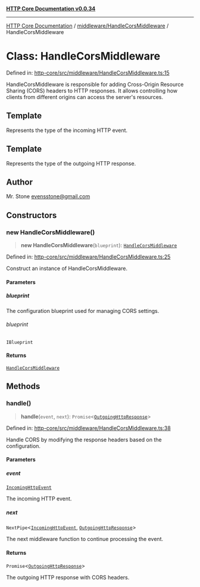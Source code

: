 [**HTTP Core Documentation v0.0.34**](../../../README.md)

***

[HTTP Core Documentation](../../../modules.md) / [middleware/HandleCorsMiddleware](../README.md) / HandleCorsMiddleware

# Class: HandleCorsMiddleware

Defined in: [http-core/src/middleware/HandleCorsMiddleware.ts:15](https://github.com/stonemjs/http-core/blob/6ce19e93bd5f8b28975217f6c01558c07c7c03c7/src/middleware/HandleCorsMiddleware.ts#L15)

HandleCorsMiddleware is responsible for adding Cross-Origin Resource Sharing (CORS) headers to HTTP responses.
It allows controlling how clients from different origins can access the server's resources.

## Template

Represents the type of the incoming HTTP event.

## Template

Represents the type of the outgoing HTTP response.

## Author

Mr. Stone <evensstone@gmail.com>

## Constructors

### new HandleCorsMiddleware()

> **new HandleCorsMiddleware**(`blueprint`): [`HandleCorsMiddleware`](HandleCorsMiddleware.md)

Defined in: [http-core/src/middleware/HandleCorsMiddleware.ts:25](https://github.com/stonemjs/http-core/blob/6ce19e93bd5f8b28975217f6c01558c07c7c03c7/src/middleware/HandleCorsMiddleware.ts#L25)

Construct an instance of HandleCorsMiddleware.

#### Parameters

##### blueprint

The configuration blueprint used for managing CORS settings.

###### blueprint

`IBlueprint`

#### Returns

[`HandleCorsMiddleware`](HandleCorsMiddleware.md)

## Methods

### handle()

> **handle**(`event`, `next`): `Promise`\<[`OutgoingHttpResponse`](../../../OutgoingHttpResponse/classes/OutgoingHttpResponse.md)\>

Defined in: [http-core/src/middleware/HandleCorsMiddleware.ts:38](https://github.com/stonemjs/http-core/blob/6ce19e93bd5f8b28975217f6c01558c07c7c03c7/src/middleware/HandleCorsMiddleware.ts#L38)

Handle CORS by modifying the response headers based on the configuration.

#### Parameters

##### event

[`IncomingHttpEvent`](../../../IncomingHttpEvent/classes/IncomingHttpEvent.md)

The incoming HTTP event.

##### next

`NextPipe`\<[`IncomingHttpEvent`](../../../IncomingHttpEvent/classes/IncomingHttpEvent.md), [`OutgoingHttpResponse`](../../../OutgoingHttpResponse/classes/OutgoingHttpResponse.md)\>

The next middleware function to continue processing the event.

#### Returns

`Promise`\<[`OutgoingHttpResponse`](../../../OutgoingHttpResponse/classes/OutgoingHttpResponse.md)\>

The outgoing HTTP response with CORS headers.
